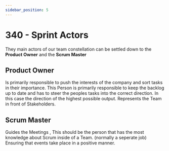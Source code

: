 ```yaml
---
sidebar_position: 5
---
```



# 340 - Sprint Actors

They main actors of our team constellation can be settled down to the **Product Owner** and the **Scrum Master**

## Product Owner

Is primarily responsible to push the interests of the company and sort tasks in their importance.
This Person is primarily responsible to keep the backlog up to date and has to steer the peoples tasks into the correct direction.
In this case the direction of the highest possible output.
Represents the Team in front of Stakeholders.

## Scrum Master

Guides the Meetings ,
This should be the person that has the most knowledge about Scrum inside of a Team. (normally a seperate job)
Ensuring that events take place in a positive manner.